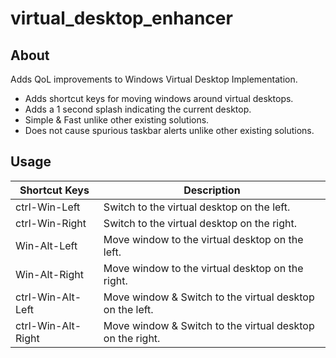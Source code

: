 # virtual_desktop_enhancer

## About

Adds QoL improvements to Windows Virtual Desktop Implementation.

- Adds shortcut keys for moving windows around virtual desktops.
- Adds a 1 second splash indicating the current desktop.
- Simple & Fast unlike other existing solutions.
- Does not cause spurious taskbar alerts unlike other existing solutions.

## Usage

| Shortcut Keys      | Description                                               |
|--------------------|-----------------------------------------------------------|
| ctrl-Win-Left      | Switch to the virtual desktop on the left.                |
| ctrl-Win-Right     | Switch to the virtual desktop on the right.               |
| Win-Alt-Left       | Move window to the virtual desktop on the left.           |
| Win-Alt-Right      | Move window to the virtual desktop on the right.          |
| ctrl-Win-Alt-Left  | Move window & Switch to the virtual desktop on the left.  |
| ctrl-Win-Alt-Right | Move window & Switch to the virtual desktop on the right. |
